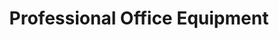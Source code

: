 ---
title: "Professional Office Equipment"
url: /ardmore/professional-office-equipment/
shop: office supplies
---